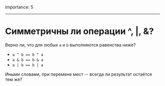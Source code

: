 importance: 5

---

# Симметричны ли операции ^, |, &?

Верно ли, что для любых `a` и `b` выполняются равенства ниже?

- `a ^ b == b ^ a`
- `a & b == b & a`
- `a | b == b | a`

Иными словами, при перемене мест -- всегда ли результат остаётся тем же?